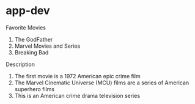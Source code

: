 # app-dev

Favorite Movies 
1. The GodFather
2. Marvel Movies and Series
3. Breaking Bad

Description 
1. The first movie is a 1972 American epic crime film 
2. The Marvel Cinematic Universe (MCU) films are a series of American superhero films
3. This is an American crime drama television series
